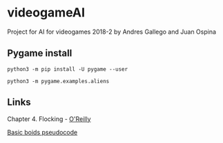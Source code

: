# videogameAI
Project for AI for videogames 2018-2 by Andres Gallego and Juan Ospina

## Pygame install

```
python3 -m pip install -U pygame --user

python3 -m pygame.examples.aliens
```

## Links

Chapter 4. Flocking - [O'Reilly](https://www.oreilly.com/library/view/ai-for-game/0596005555/ch04.html)


[Basic boids pseudocode](http://www.kfish.org/boids/pseudocode.html)
